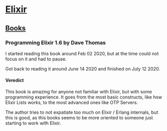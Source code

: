 # [Elixir](../../)
## [Books](../)
### Programming Elixir 1.6 by Dave Thomas

I started reading this book around Feb 02 2020, but at the time could not focus on it and had to pause.

Got back to reading it around June 14 2020 and finished on July 12 2020.

#### Veredict

This book is amazing for anyone not familiar with Elixir, but with some programming experience. It goes from the most basic constructs, like how Elixir Lists works, to the most advanced ones like OTP Servers.

The author tries to not expatiate too much on Elixir / Erlang internals, but this is good, as this books seems to be more oriented to someone just starting to work with Elixir.
